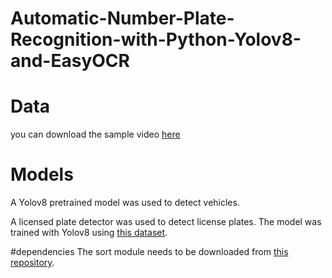# Automatic-Number-Plate-Recognition-with-Python-Yolov8-and-EasyOCR
# Data
you can download the sample video [here](https://drive.google.com/file/d/12sBfgLICdQEnDSOkVFZiJuUE6d3BeanT/view)
# Models
A Yolov8 pretrained model was used to detect vehicles.

A licensed plate detector was used to detect license plates. The model was trained with Yolov8 using [this dataset](https://universe.roboflow.com/roboflow-universe-projects/license-plate-recognition-rxg4e/dataset/4).

#dependencies
The sort module needs to be downloaded from [this repository](https://github.com/abewley/sort).
